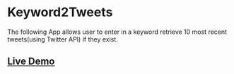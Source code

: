 
# Keyword2Tweets

The following App allows user to enter in a keyword retrieve 10 most recent tweets(using Twitter API) if they exist. 
## [Live Demo](https://Keyword2Tweets.firebaseapp.com)